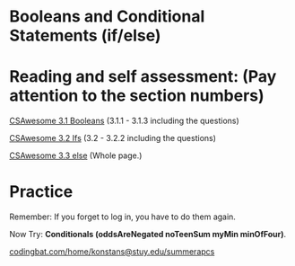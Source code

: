 # Booleans and Conditional Statements (if/else)

# Reading and self assessment: (Pay attention to the section numbers)

[CSAwesome 3.1 Booleans](https://runestone.academy/ns/books/published/csawesome/Unit3-If-Statements/topic-3-1-booleans.html)
(3.1.1 - 3.1.3 including the questions)

[CSAwesome 3.2 Ifs](https://runestone.academy/ns/books/published/csawesome/Unit3-If-Statements/topic-3-2-ifs.html)
(3.2 - 3.2.2 including the questions)

[CSAwesome 3.3 else](https://runestone.academy/ns/books/published/csawesome/Unit3-If-Statements/topic-3-3-if-else.html)
(Whole page.)

# Practice
Remember: If you forget to log in, you have to do them again. 

Now Try: **Conditionals (oddsAreNegated  noTeenSum myMin  minOfFour)**.

[codingbat.com/home/konstans@stuy.edu/summerapcs](https://codingbat.com/home/konstans@stuy.edu/summerapcs)
